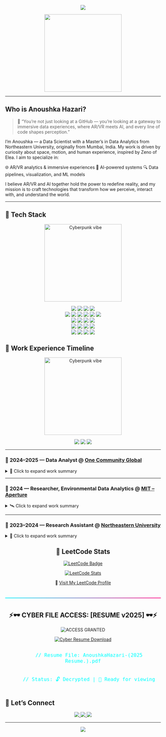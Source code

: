 <p align="center">
  <img src="https://readme-typing-svg.demolab.com?font=Fira+Code&size=24&pause=1500&color=00F7FF&center=true&vCenter=true&width=600&lines=Welcome+to+Anoushka's+GitHub+Portfolio" />
</p>

<p align="center">
  <img src="https://github.com/user-attachments/assets/7f504b08-a3fb-4ea1-bcc4-461ebf6dccdb" width="250" />
</p>

---

## Who is Anoushka Hazari?
> 💬 “You’re not just looking at a GitHub — you’re looking at a gateway to immersive data experiences, where AR/VR meets AI, and every line of code shapes perception.”

I’m Anoushka — a Data Scientist with a Master’s in Data Analytics from Northeastern University, originally from Mumbai, India. My work is driven by curiosity about space, motion, and human experience, inspired by Zeno of Elea. I aim to specialize in:

🌐 AR/VR analytics & immersive experiences
🤖 AI-powered systems
🔍 Data pipelines, visualization, and ML models

I believe AR/VR and AI together hold the power to redefine reality, and my mission is to craft technologies that transform how we perceive, interact with, and understand the world.

---

## 🧠 Tech Stack
<p align="center">
  <img src="https://github.com/user-attachments/assets/f8b93b8f-cc9f-40e6-8364-8550496f1b8d" width="250" alt="Cyberpunk vibe" />
</p>

<p align="center">
  
  <!-- LANGUAGES -->
  <img src="https://img.shields.io/badge/Python-FFD43B?style=for-the-badge&logo=python&logoColor=black" />
  <img src="https://img.shields.io/badge/SQL-316192?style=for-the-badge&logo=postgresql&logoColor=white" />
  <img src="https://img.shields.io/badge/R-276DC3?style=for-the-badge&logo=r&logoColor=white" />
  <img src="https://img.shields.io/badge/Bash-121011?style=for-the-badge&logo=gnu-bash&logoColor=white" />

  <!-- CLOUD + DATA -->
  <br/>
  <img src="https://img.shields.io/badge/AWS%20S3-569A31?style=for-the-badge&logo=amazon-aws&logoColor=white" />
  <img src="https://img.shields.io/badge/AWS%20Lambda-FB9D00?style=for-the-badge&logo=aws-lambda&logoColor=white" />
  <img src="https://img.shields.io/badge/Airflow-017CEE?style=for-the-badge&logo=apache-airflow&logoColor=white" />
  <img src="https://img.shields.io/badge/Snowflake-56B9DA?style=for-the-badge&logo=snowflake&logoColor=white" />
  <img src="https://img.shields.io/badge/Hadoop-66CCFF?style=for-the-badge&logo=apache-hadoop&logoColor=black" />
  <img src="https://img.shields.io/badge/PySpark-E25A1C?style=for-the-badge&logo=apachespark&logoColor=white" />

  <!-- ANALYTICS & VISUALIZATION -->
  <br/>
  <img src="https://img.shields.io/badge/Tableau-E97627?style=for-the-badge&logo=tableau&logoColor=white" />
  <img src="https://img.shields.io/badge/Power%20BI-F2C811?style=for-the-badge&logo=powerbi&logoColor=black" />
  <img src="https://img.shields.io/badge/ArcGIS-4479A1?style=for-the-badge&logo=esri&logoColor=white" />
  <img src="https://img.shields.io/badge/Excel-217346?style=for-the-badge&logo=microsoft-excel&logoColor=white" />

  <!-- MACHINE LEARNING -->
  <br/>
  <img src="https://img.shields.io/badge/Scikit--learn-F7931E?style=for-the-badge&logo=scikit-learn&logoColor=white" />
  <img src="https://img.shields.io/badge/XGBoost-EC9132?style=for-the-badge&logo=python&logoColor=white" />
  <img src="https://img.shields.io/badge/OpenCV-5C3EE8?style=for-the-badge&logo=opencv&logoColor=white" />
  <img src="https://img.shields.io/badge/Generative%20AI-000000?style=for-the-badge&logo=openai&logoColor=white" />

  <!-- DEV TOOLS -->
  <br/>
  <img src="https://img.shields.io/badge/VS%20Code-007ACC?style=for-the-badge&logo=visual-studio-code&logoColor=white" />
  <img src="https://img.shields.io/badge/Jupyter-F37626?style=for-the-badge&logo=jupyter&logoColor=white" />
  <img src="https://img.shields.io/badge/GitHub-181717?style=for-the-badge&logo=github&logoColor=white" />
  <img src="https://img.shields.io/badge/GitHub%20Actions-2088FF?style=for-the-badge&logo=github-actions&logoColor=white" />

</p>

## 💼 Work Experience Timeline

<p align="center">
  <img src="https://github.com/user-attachments/assets/20456aa0-5c3f-4f1c-b413-469ea0386766" width="250" alt="Cyberpunk vibe" />
</p>

<p align="center">
  <a href="#one-community"><img src="https://img.shields.io/badge/2024–2025-One%20Community%20Global-blue?style=for-the-badge&logo=github" /></a>
  <a href="#mit-project"><img src="https://img.shields.io/badge/2024-MIT%20Project-orange?style=for-the-badge&logo=linkedin" /></a>
  <a href="#crime-lab"><img src="https://img.shields.io/badge/2023–2024-Crime%20Lab-green?style=for-the-badge&logo=arcgis" /></a>
</p>

---

### 🔹 <a name="one-community"></a> 2024–2025 — **Data Analyst** @ [One Community Global](https://onecommunityglobal.org/one-community-welcomes-anoushka-hazari-to-the-administration-team/)

<details>
<summary>🧠 Click to expand work summary</summary>

- Built a PR Review Team Dashboard in **Figma + Tableau**, improving team decision-making by **30%**
- Automated Slack notifications & Google Sheets integration using **Python**, reducing manual effort by **50%**
- Managed cross-functional tasks across **frontend, backend, and DevOps** to deliver real-time analytics
- Led end-to-end analytics pipeline from data collection to visualization and release

</details>

---

### 🔹 <a name="mit-project"></a> 2024 — **Researcher, Environmental Data Analytics** @ [MIT – Aperture](https://www.linkedin.com/pulse/immediate-release-aperture-launches-high-resolution-daily-2snuc/?trackingId=Ht6iBLK87gcCrKgsgyX6rw%3D%3D)

<details>
<summary>🛰️ Click to expand work summary</summary>

- Developed a Python-based automation pipeline to pull **hourly soil moisture and temperature** data from Kansas Mesonet via REST API  
- Engineered logic to handle data across **5cm to 120cm depths** with flexibility for future datasets  
- Collaborated directly with Aperture founder for scalable API integration and long-term environmental data vision  
- Helped lay the foundation for real-time state-level environmental monitoring

</details>

---

### 🔹 <a name="crime-lab"></a> 2023–2024 — **Research Assistant** @ [Northeastern University](https://cssh.northeastern.edu/crj/the-paterson-nj-coalition-for-opioid-assessment-and-response-problem-analysis-and-program-evaluation/)

<details>
<summary>📍 Click to expand work summary</summary>

- Conducted **geospatial analysis** using ArcGIS Pro to identify overdose hotspots in Paterson, NJ  
- Used **R and Excel** for public health data mining and statistical analysis  
- Authored detailed reports and visual maps to support **opioid prevention strategies**  
- Synthesized research evidence for actionable insights influencing real-world community policy

</details>
<h2 align="center">🧠 LeetCode Stats</h2>

<p align="center">
  <a href="https://leetcode.com/u/hazari_A1/" target="_blank">
    <img src="https://img.shields.io/badge/LeetCode-hazari__A1-orange?style=for-the-badge&logo=leetcode" alt="LeetCode Badge"/>
  </a>
</p>

<p align="center">
  <a href="https://leetcode.com/u/hazari_A1/" target="_blank">
    <img src="https://leetcard.jacoblin.cool/hazari_A1?theme=unicorn&ext=heatmap" alt="LeetCode Stats"/>
  </a>
</p>

<p align="center">
  🔗 <a href="https://leetcode.com/u/hazari_A1/" target="_blank">Visit My LeetCode Profile</a>
</p>

<hr style="border: none; height: 2px; background: linear-gradient(to right, #00f0ff, #ff0080); margin: 40px 0;" /> 


<h2 align="center">⚡🕶️ CYBER FILE ACCESS: [RESUME v2025] 🕶️⚡</h2>

<p align="center">
  <img src="https://img.shields.io/badge/ACCESS-GRANTED-00FFFF?style=for-the-badge&logo=hackerone&logoColor=black" alt="ACCESS GRANTED"/>
</p>

<p align="center">
  <a href="./AnoushkaHazari-(2025 Resume.).pdf" target="_blank">
    <img src="https://readme-typing-svg.herokuapp.com?font=Share+Tech+Mono&size=24&duration=3000&pause=500&color=00FFCC&center=true&vCenter=true&width=435&lines=▶️+DOWNLOAD+THE+CYBER+RESUME+NOW" alt="Cyber Resume Download"/>
  </a>
</p>

<p align="center">
  <code style="font-family: 'Share Tech Mono', monospace; font-size: 16px; color: #00ffff;">
    // Resume File: AnoushkaHazari-(2025 Resume.).pdf
    <br>
    // Status: 🔓 Decrypted | 📄 Ready for viewing
  </code>
</p>


## 🔗 Let’s Connect

<p align="center">
  <a href="https://www.linkedin.com/in/anoushkahazari/">
    <img src="https://img.shields.io/badge/LinkedIn-Anoushka%20Hazari-blue?style=for-the-badge&logo=linkedin" />
  </a>
  <a href="https://github.com/Nush001">
    <img src="https://img.shields.io/badge/GitHub-Nush001-181717?style=for-the-badge&logo=github" />
  </a>
  <a href="mailto:hazarianoushka33@gmail.com">
    <img src="https://img.shields.io/badge/Email-hazarianoushka33@gmail.com-D14836?style=for-the-badge&logo=gmail&logoColor=white" />
  </a>
</p>

---

<p align="center">
  <img src="https://capsule-render.vercel.app/api?type=waving&color=0:ff0055,100:000000&height=120&section=footer&text=See%20You,%20Space%20Coder...&fontColor=ffffff&fontSize=30" />
</p>

